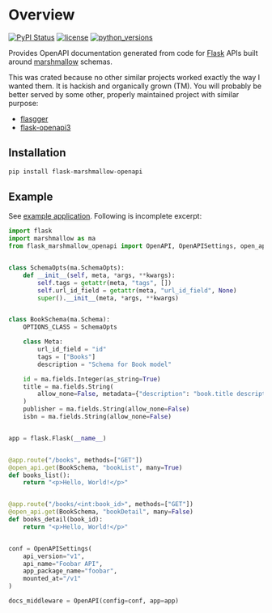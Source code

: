 # Overview

[![PyPI Status](https://badge.fury.io/py/flask-marshmallow-openapi.svg)](https://badge.fury.io/py/flask-marshmallow-openapi)
[![license](https://img.shields.io/pypi/l/flask-marshmallow-openapi.svg)](https://opensource.org/licenses/MIT)
[![python_versions](https://img.shields.io/pypi/pyversions/flask-marshmallow-openapi.svg)](https://pypi.org/project/flask-marshmallow-openapi/)


Provides OpenAPI documentation generated from code for
[Flask](https://flask.palletsprojects.com/en/latest/) APIs built around
[marshmallow](https://marshmallow.readthedocs.io/en/stable/) schemas.

This was crated because no other similar projects worked exactly the way I wanted them.
It is hackish and organically grown (TM). You will probably be better served by some
other, properly maintained project with similar purpose:

- [flasgger](https://github.com/flasgger/flasgger)
- [flask-openapi3](https://github.com/luolingchun/flask-openapi3)

## Installation

~~~sh
pip install flask-marshmallow-openapi
~~~

## Example

See [example application](./docs/examples/foobar_api/). Following is incomplete excerpt:


```py
import flask
import marshmallow as ma
from flask_marshmallow_openapi import OpenAPI, OpenAPISettings, open_api


class SchemaOpts(ma.SchemaOpts):
    def __init__(self, meta, *args, **kwargs):
        self.tags = getattr(meta, "tags", [])
        self.url_id_field = getattr(meta, "url_id_field", None)
        super().__init__(meta, *args, **kwargs)


class BookSchema(ma.Schema):
    OPTIONS_CLASS = SchemaOpts

    class Meta:
        url_id_field = "id"
        tags = ["Books"]
        description = "Schema for Book model"

    id = ma.fields.Integer(as_string=True)
    title = ma.fields.String(
        allow_none=False, metadata={"description": "book.title description"}
    )
    publisher = ma.fields.String(allow_none=False)
    isbn = ma.fields.String(allow_none=False)


app = flask.Flask(__name__)


@app.route("/books", methods=["GET"])
@open_api.get(BookSchema, "bookList", many=True)
def books_list():
    return "<p>Hello, World!</p>"


@app.route("/books/<int:book_id>", methods=["GET"])
@open_api.get(BookSchema, "bookDetail", many=False)
def books_detail(book_id):
    return "<p>Hello, World!</p>"


conf = OpenAPISettings(
    api_version="v1",
    api_name="Foobar API",
    app_package_name="foobar",
    mounted_at="/v1"
)

docs_middleware = OpenAPI(config=conf, app=app)
```

